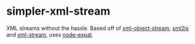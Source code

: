 # simpler-xml-stream
XML streams without the hassle. Based off of [xml-object-stream](https://github.com/idottv/xml-object-stream),  [xml2js](https://github.com/Leonidas-from-XIV/node-xml2js) and [xml-stream](https://github.com/assistunion/xml-stream), uses [node-expat](https://github.com/node-xmpp/node-expat).
